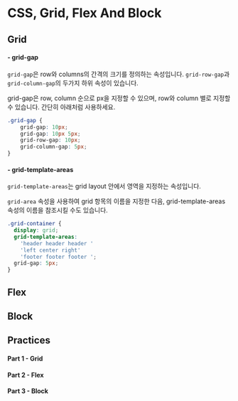 # CSS, Grid, Flex And Block

## Grid

#### - grid-gap
`grid-gap`은 row와 columns의 간격의 크기를 정의하는 속성입니다. `grid-row-gap`과 `grid-column-gap`의 두가지 하위 속성이 있습니다.

grid-gap은 row, column 순으로 px을 지정할 수 있으며, row와 column 별로 지정할 수 있습니다. 간단히 아래처럼 사용하세요.
```scss
.grid-gap {
	grid-gap: 10px;
	grid-gap: 10px 5px;
	grid-row-gap: 10px;
	grid-column-gap: 5px;
}
```

#### - grid-template-areas
`grid-template-areas`는 grid layout 안에서 영역을 지정하는 속성입니다.

`grid-area` 속성을 사용하여 grid 항목의 이름을 지정한 다음, grid-template-areas 속성의 이름을 참조시킬 수도 있습니다.

```scss
.grid-container {
  display: grid;
  grid-template-areas:
    'header header header '
    'left center right'
    'footer footer footer ';
  grid-gap: 5px;
}
```

## Flex


## Block


## Practices
#### Part 1 - Grid
<script async src="//jsfiddle.net/SHun10114/637hy0bp/embed/html,css,result/"></script>


#### Part 2 - Flex
<script async src="//jsfiddle.net/SHun10114/y28uf5d3/embed/html,css,result/"></script>


#### Part 3 - Block
<script async src="//jsfiddle.net/SHun10114/L4epjq26/embed/html,css,result/"></script>
